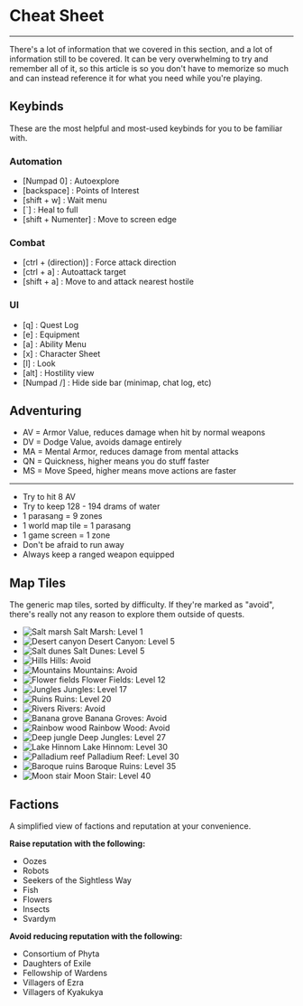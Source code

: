 # Cheat Sheet

---

There's a lot of information that we covered in this section, and a lot of information still to be covered. It can be very overwhelming to try and remember all of it, so this article is so you don't have to memorize so much and can instead reference it for what you need while you're playing.

## Keybinds

These are the most helpful and most-used keybinds for you to be familiar with.

### Automation

-   [<span class="attribute agility">Numpad 0</span>] : Autoexplore
-   [<span class="attribute agility">backspace</span>] : Points of Interest
-   [<span class="attribute agility">shift + w</span>] : Wait menu
-   [<span class="attribute agility">`</span>] : Heal to full
-   [<span class="attribute agility">shift + Numenter</span>] : Move to screen edge

### Combat

-   [<span class="attribute agility">ctrl + (direction)</span>] : Force attack direction
-   [<span class="attribute agility">ctrl + a</span>] : Autoattack target
-   [<span class="attribute agility">shift + a</span>] : Move to and attack nearest hostile

### UI

-   [<span class="attribute agility">q</span>] : Quest Log
-   [<span class="attribute agility">e</span>] : Equipment
-   [<span class="attribute agility">a</span>] : Ability Menu
-   [<span class="attribute agility">x</span>] : Character Sheet
-   [<span class="attribute agility">l</span>] : Look
-   [<span class="attribute agility">alt</span>] : Hostility view
-   [<span class="attribute agility">Numpad /</span>] : Hide side bar (minimap, chat log, etc)

## Adventuring

-   AV = Armor Value, reduces damage when hit by normal weapons
-   DV = Dodge Value, avoids damage entirely
-   MA = Mental Armor, reduces damage from mental attacks
-   QN = Quickness, higher means you do stuff faster
-   MS = Move Speed, higher means move actions are faster

---

-   Try to hit 8 AV
-   Try to keep <span class="attribute intelligence">128 - 194 drams</span> of water
-   1 parasang = 9 zones
-   1 world map tile = 1 parasang
-   1 game screen = 1 zone
-   Don't be afraid to run away
-   Always keep a ranged weapon equipped

## Map Tiles

The generic map tiles, sorted by difficulty. If they're marked as "avoid", there's really not any reason to explore them outside of quests.

-   <span class="inline-img">![Salt marsh]($assetsDir/images/fundamentals/marsh.png)</span> Salt Marsh: Level 1
-   <span class="inline-img">![Desert canyon]($assetsDir/images/fundamentals/canyon.png)</span> Desert Canyon: Level 5
-   <span class="inline-img">![Salt dunes]($assetsDir/images/fundamentals/dunes.png)</span> Salt Dunes: Level 5
-   <span class="inline-img">![Hills]($assetsDir/images/fundamentals/hills.png)</span> Hills: Avoid
-   <span class="inline-img">![Mountains]($assetsDir/images/fundamentals/mountains.png)</span> Mountains: Avoid
-   <span class="inline-img">![Flower fields]($assetsDir/images/fundamentals/flower.png)</span> Flower Fields: Level 12
-   <span class="inline-img">![Jungles]($assetsDir/images/fundamentals/jungle.png)</span> Jungles: Level 17
-   <span class="inline-img">![Ruins]($assetsDir/images/fundamentals/ruins.png)</span> Ruins: Level 20
-   <span class="inline-img">![Rivers]($assetsDir/images/fundamentals/river.png)</span> Rivers: Avoid
-   <span class="inline-img">![Banana grove]($assetsDir/images/fundamentals/banana.png)</span> Banana Groves: Avoid
-   <span class="inline-img">![Rainbow wood]($assetsDir/images/fundamentals/rainbow.png)</span> Rainbow Wood: Avoid
-   <span class="inline-img">![Deep jungle]($assetsDir/images/fundamentals/deep.png)</span> Deep Jungles: Level 27
-   <span class="inline-img">![Lake Hinnom]($assetsDir/images/fundamentals/lake.png)</span> Lake Hinnom: Level 30
-   <span class="inline-img">![Palladium reef]($assetsDir/images/fundamentals/reef.png)</span> Palladium Reef: Level 30
-   <span class="inline-img">![Baroque ruins]($assetsDir/images/fundamentals/bRuins.png)</span> Baroque Ruins: Level 35
-   <span class="inline-img">![Moon stair]($assetsDir/images/fundamentals/moon.png)</span> Moon Stair: Level 40

## Factions

A simplified view of factions and reputation at your convenience.

**Raise reputation with the following:**

-   Oozes
-   Robots
-   Seekers of the Sightless Way
-   Fish
-   Flowers
-   Insects
-   Svardym

**Avoid reducing reputation with the following:**

-   Consortium of Phyta
-   Daughters of Exile
-   Fellowship of Wardens
-   Villagers of Ezra
-   Villagers of Kyakukya
